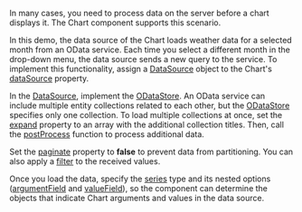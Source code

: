 In many cases, you need to process data on the server before a chart displays it. The Chart component supports this scenario. 

In this demo, the data source of the Chart loads weather data for a selected month from an OData service. Each time you select a different month in the drop-down menu, the data source sends a new query to the service. To implement this functionality, assign a [DataSource](/Documentation/ApiReference/Data_Layer/DataSource/) object to the Chart's [dataSource](/Documentation/ApiReference/UI_Components/dxChart/Configuration/#dataSource) property. 

In the [DataSource](/Documentation/ApiReference/Data_Layer/DataSource/), implement the [ODataStore](/Documentation/ApiReference/Data_Layer/ODataStore/). An OData service can include multiple entity collections related to each other, but the [ODataStore](/Documentation/ApiReference/Data_Layer/ODataStore/) specifies only one collection. To load multiple collections at once, set the [expand](/Documentation/ApiReference/Data_Layer/DataSource/Configuration/#expand) property to an array with the additional collection titles. Then, call the [postProcess](/Documentation/ApiReference/Data_Layer/DataSource/Configuration/#postProcess) function to process additional data.

Set the [paginate](/Documentation/ApiReference/Data_Layer/DataSource/Configuration/#paginate) property to **false** to prevent data from partitioning. You can also apply a [filter](/Documentation/ApiReference/Data_Layer/DataSource/Configuration/#filter) to the received values.

Once you load the data, specify the [series](/Documentation/ApiReference/UI_Components/dxChart/Configuration/series/) type and its nested options ([argumentField](/Documentation/ApiReference/UI_Components/dxChart/Configuration/series/#argumentField) and [valueField](/Documentation/ApiReference/UI_Components/dxChart/Configuration/series/#valueField)), so the component can determine the objects that indicate Chart arguments and values in the data source.